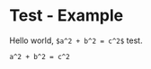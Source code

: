 # Test - Example

Hello world, `$a^2 + b^2 = c^2$` test.

```latex
a^2 + b^2 = c^2
```

<script run src="assets/graph.js"></script>


<include>
